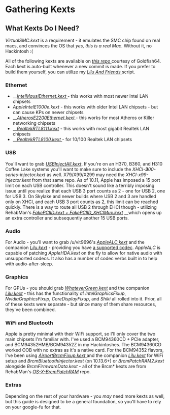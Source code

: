 # Gathering Kexts

## What Kexts Do I Need?

_VirtualSMC.kext_ is a requirement - it emulates the SMC chip found on real macs, and convinces the OS that _yes, this is a real Mac_. Without it, no Hackintosh :\(

All of the following kexts are available on [_this repo_ ](https://1drv.ms/f/s!AiP7m5LaOED-m-J8-MLJGnOgAqnjGw)courtesy of Goldfish64.  Each kext is auto-built whenever a new commit is made.  If you prefer to build them yourself, you can utilize my [_Lilu And Friends_ ](https://github.com/corpnewt/Lilu-and-Friends)script.

### Ethernet

* \_\_[_IntelMausiEthernet.kext_ ](https://github.com/Mieze/IntelMausiEthernet)- this works with most newer Intel LAN chipsets
* _AppleIntelE1000e.kext_ - this works with older Intel LAN chipsets - but can cause KPs on newer chipsets
* \_\_[_AtherosE2200Ethernet.kext_ ](https://github.com/Mieze/AtherosE2200Ethernet)- this works for most Atheros or Killer networking chipsets
* \_\_[_RealtekRTL8111.kext_](https://github.com/Mieze/RTL8111_driver_for_OS_X) - this works with most gigabit Realtek LAN chipsets
* \_\_[_RealtekRTL8100.kext_ ](https://github.com/Mieze/RealtekRTL8100)- for 10/100 Realtek LAN chipsets

### USB

You'll want to grab [_USBInjectAll.kext_](https://bitbucket.org/RehabMan/os-x-usb-inject-all/downloads/). If you're on an H370, B360, and H310 Coffee Lake systems you'll want to make sure to include the _XHCI-**3**00-series-injector.kext_ as well. X79/X99/X299 may need the _XHCI-x99-injector.kext_ from that same repo.  As of 10.11, Apple has imposed a 15 port limit on each USB controller.  This doesn't sound like a terribly imposing issue until you realize that each USB 3 port counts as 2 - one for USB 2, one for USB 3.  On Skylake and newer builds where USB 2 and 3 are handled only on XHCI, and each USB 3 port counts as 2, this limit can be reached quickly.  There is a way to route all USB 2 through EHCI though - utilizing RehabMan's [_FakePCIID.kext + FakePCIID\_XHCIMux.kext_](https://github.com/RehabMan/OS-X-Fake-PCI-ID) __which opens up an extra controller and subsequently another 15 USB ports.

### Audio

For Audio - you'll want to grab /u/vit9696's [_AppleALC.kext_](https://github.com/vit9696/AppleALC/releases) and the companion [_Lilu.kext_](https://github.com/vit9696/Lilu/releases) - providing you have [a supported codec](https://github.com/vit9696/AppleALC/wiki/Supported-codecs).  _AppleALC_ is capable of patching _AppleHDA.kext_ on the fly to allow for native audio with unsupported codecs.  It also has a number of codec verbs built in to help with audio-after-sleep.

### Graphics

For GPUs - you should grab [_WhateverGreen.kext_](https://github.com/acidanthera/WhateverGreen/releases) and the companion [_Lilu.kext_](https://github.com/vit9696/Lilu/releases) - this has the functionality of _IntelGraphicsFixup_, _NvidiaGraphicsFixup_, _CoreDisplayFixup_, and _Shiki_ all rolled into it.  Prior, all of these kexts were separate - but since many of them share resources, they've been combined.

### WiFi and Bluetooth

Apple is pretty minimal with their WiFi support, so I'll only cover the two main chipsets I'm familiar with.  I've used a BCM94360CD + PCIe adapter, and BCM94352HMB/BCM94352Z in my Hackintoshes.  The BCM94360CD worked OOB with no extras as it's a native card.  For the BCM94352 flavors, I've been using [_AirportBrcmFixup.kext_ ](https://github.com/acidanthera/AirportBrcmFixup)and the companion [_Lilu.kext_](https://github.com/vit9696/Lilu/releases) for WiFi setup and _BrcmBluetoothInjector.kext_ \(on 10.13.6+\) or _BrcmPatchRAM2.kext_ alongside _BrcmFirmwareData.kext_ - all of the Brcm\* kexts are from RehabMan's [_OS-X-BrcmPatchRAM_](https://github.com/RehabMan/OS-X-BrcmPatchRAM) repo.

### Extras

Depending on the rest of your hardware - you _may_ need more kexts as well, but this guide is designed to be a general foundation, so you'll have to rely on your google-fu for that.

